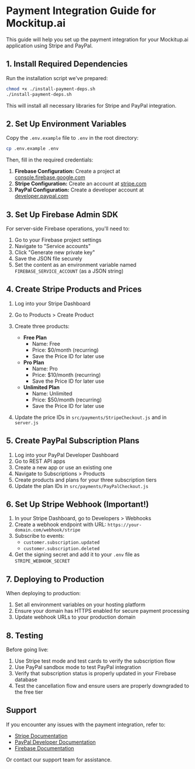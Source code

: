 # Payment Integration Guide for Mockitup.ai

This guide will help you set up the payment integration for your Mockitup.ai application using Stripe and PayPal.

## 1. Install Required Dependencies

Run the installation script we've prepared:

```bash
chmod +x ./install-payment-deps.sh
./install-payment-deps.sh
```

This will install all necessary libraries for Stripe and PayPal integration.

## 2. Set Up Environment Variables

Copy the `.env.example` file to `.env` in the root directory:

```bash
cp .env.example .env
```

Then, fill in the required credentials:

1. **Firebase Configuration:** Create a project at [console.firebase.google.com](https://console.firebase.google.com/)
2. **Stripe Configuration:** Create an account at [stripe.com](https://stripe.com/)
3. **PayPal Configuration:** Create a developer account at [developer.paypal.com](https://developer.paypal.com/)

## 3. Set Up Firebase Admin SDK

For server-side Firebase operations, you'll need to:

1. Go to your Firebase project settings
2. Navigate to "Service accounts"
3. Click "Generate new private key"
4. Save the JSON file securely
5. Set the content as an environment variable named `FIREBASE_SERVICE_ACCOUNT` (as a JSON string)

## 4. Create Stripe Products and Prices

1. Log into your Stripe Dashboard
2. Go to Products > Create Product
3. Create three products:
   - **Free Plan**
     - Name: Free
     - Price: $0/month (recurring)
     - Save the Price ID for later use
   - **Pro Plan**
     - Name: Pro
     - Price: $10/month (recurring)
     - Save the Price ID for later use
   - **Unlimited Plan**
     - Name: Unlimited
     - Price: $50/month (recurring)
     - Save the Price ID for later use

4. Update the price IDs in `src/payments/StripeCheckout.js` and in `server.js`

## 5. Create PayPal Subscription Plans

1. Log into your PayPal Developer Dashboard
2. Go to REST API apps
3. Create a new app or use an existing one
4. Navigate to Subscriptions > Products
5. Create products and plans for your three subscription tiers
6. Update the plan IDs in `src/payments/PayPalCheckout.js`

## 6. Set Up Stripe Webhook (Important!)

1. In your Stripe Dashboard, go to Developers > Webhooks
2. Create a webhook endpoint with URL: `https://your-domain.com/webhook/stripe`
3. Subscribe to events:
   - `customer.subscription.updated`
   - `customer.subscription.deleted`
4. Get the signing secret and add it to your `.env` file as `STRIPE_WEBHOOK_SECRET`

## 7. Deploying to Production

When deploying to production:

1. Set all environment variables on your hosting platform
2. Ensure your domain has HTTPS enabled for secure payment processing
3. Update webhook URLs to your production domain

## 8. Testing

Before going live:

1. Use Stripe test mode and test cards to verify the subscription flow
2. Use PayPal sandbox mode to test PayPal integration
3. Verify that subscription status is properly updated in your Firebase database
4. Test the cancellation flow and ensure users are properly downgraded to the free tier

## Support

If you encounter any issues with the payment integration, refer to:

- [Stripe Documentation](https://stripe.com/docs)
- [PayPal Developer Documentation](https://developer.paypal.com/docs)
- [Firebase Documentation](https://firebase.google.com/docs)

Or contact our support team for assistance.
